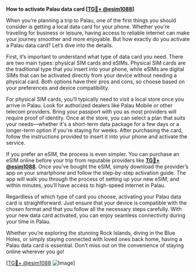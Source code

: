 **How to activate Palau data card [[TG💪+ @esim1088](https://t.me/s/esim1088)]**

When you’re planning a trip to Palau, one of the first things you should consider is getting a local data card for your phone. Whether you're traveling for business or leisure, having access to reliable internet can make your journey smoother and more enjoyable. But how exactly do you activate a Palau data card? Let’s dive into the details.

First, it’s important to understand what type of data card you need. There are two main types: physical SIM cards and eSIMs. Physical SIM cards are the traditional type that you insert into your phone, while eSIMs are digital SIMs that can be activated directly from your device without needing a physical card. Both options have their pros and cons, so choose based on your preferences and device compatibility.

For physical SIM cards, you’ll typically need to visit a local store once you arrive in Palau. Look for authorized dealers like Palau Mobile or other telecom providers. Bring your passport with you as most providers will require proof of identity. Once at the store, you can select a plan that suits your needs—whether it's a short-term data package for a few days or a longer-term option if you're staying for weeks. After purchasing the card, follow the instructions provided to insert it into your phone and activate the service.

If you prefer an eSIM, the process is even simpler. You can purchase an eSIM online before your trip from reputable providers like **[TG💪+ @esim1088](https://t.me/s/esim1088)**. Once you’ve bought the eSIM, simply download the provider’s app on your smartphone and follow the step-by-step activation guide. The app will walk you through the process of setting up your new eSIM, and within minutes, you’ll have access to high-speed internet in Palau.

Regardless of which type of card you choose, activating your Palau data card is straightforward. Just ensure that your device is compatible with the chosen format and that you follow all the necessary steps carefully. With your new data card activated, you can enjoy seamless connectivity during your time in Palau.

Whether you’re exploring the stunning Rock Islands, diving in the Blue Holes, or simply staying connected with loved ones back home, having a Palau data card is essential. Don’t miss out on the convenience of staying online wherever you go! 

[[TG💪+ @esim1088](https://t.me/s/esim1088) ![Image](https://i.postimg.cc/Y0z9fWf4/image.png)]